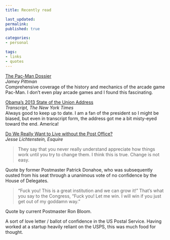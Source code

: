 ```yaml
---
title: Recently read

last_updated: 
permalink: 
published: true

categories:
- personal

tags:
- links
- quotes
---
```


[The Pac-Man Dossier](http://home.comcast.net/~jpittman2/pacman/pacmandossier.html)  
*Jamey Pittman*  
Comprehensive coverage of the history and mechanics of the arcade game Pac-Man. I don’t even play arcade games and I found this fascinating.

[Obama’s 2013 State of the Union Address](http://www.nytimes.com/2013/02/13/us/politics/obamas-2013-state-of-the-union-address.html)  
*Transcript, The New York Times*  
Always good to keep up to date. I am a fan of the president so I might be biased, but even in transcript form, the address got me a bit misty-eyed toward the end. America!

[Do We Really Want to Live without the Post Office?](http://www.esquire.com/print-this/post-office-business-trouble-0213?page=all)  
*Jesse Lichtenstein, Esquire*  
> They say that you never really understand appreciate how things work until you try to change them. I think this is true. Change is not easy.  

Quote by former Postmaster Patrick Donahoe, who was subsequently ousted from his seat through a unanimous vote of no confidence by the House of Delegates.

> “Fuck you! This is a great institution and we can grow it!” That’s what you say to the Congress, “Fuck you! Let me win. I will win if you just get out of my goddamn way.” 

Quote by current Postmaster Ron Bloom.

A sort of love letter / ballot of confidence in the US Postal Service. Having worked at a startup heavily reliant on the USPS, this was much food for thought. 
